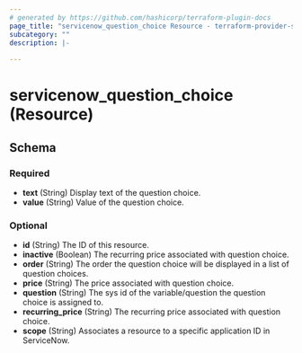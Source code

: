 ```yaml
---
# generated by https://github.com/hashicorp/terraform-plugin-docs
page_title: "servicenow_question_choice Resource - terraform-provider-servicenow"
subcategory: ""
description: |-
  
---
```


# servicenow_question_choice (Resource)





<!-- schema generated by tfplugindocs -->
## Schema

### Required

- **text** (String) Display text of the question choice.
- **value** (String) Value of the question choice.

### Optional

- **id** (String) The ID of this resource.
- **inactive** (Boolean) The recurring price associated with question choice.
- **order** (String) The order the question choice will be displayed in a list of question choices.
- **price** (String) The price associated with question choice.
- **question** (String) The sys id of the variable/question the question choice is assigned to.
- **recurring_price** (String) The recurring price associated with question choice.
- **scope** (String) Associates a resource to a specific application ID in ServiceNow.


